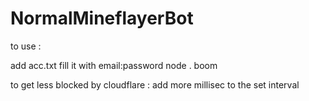 ﻿# NormalMineflayerBot
to use :

add acc.txt
fill it with email:password
node .
boom

to get less blocked by cloudflare :
add more millisec to the set interval
